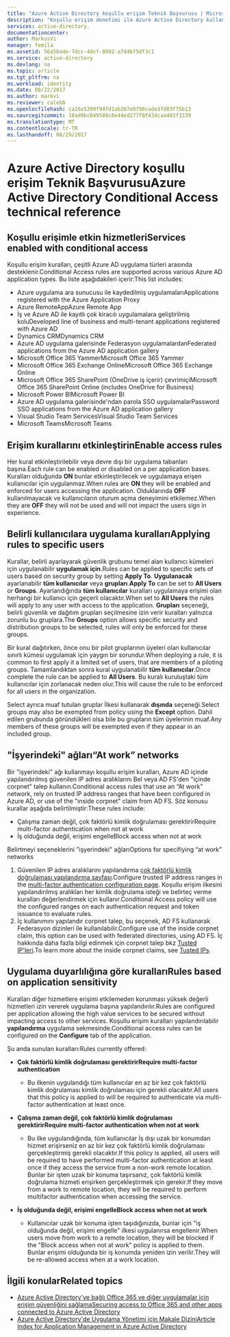 ```yaml
---
title: "Azure Active Directory koşullu erişim Teknik Başvurusu | Microsoft Docs"
description: "Koşullu erişim denetimi ile Azure Active Directory kullanıcı doğrulanırken ve uygulamaya erişimine izin vermeden önce çekme belirli koşullar denetler. Bu koşullar sağlandığında, kullanıcı kimlik doğrulaması ve uygulamaya erişim izni."
services: active-directory.
documentationcenter: 
author: MarkusVi
manager: femila
ms.assetid: 56a5bade-7dcc-4dcf-8092-a7d4bf5df3c1
ms.service: active-directory
ms.devlang: na
ms.topic: article
ms.tgt_pltfrm: na
ms.workload: identity
ms.date: 08/22/2017
ms.author: markvi
ms.reviewer: calebb
ms.openlocfilehash: ca16a5399f94fd1ab267e0798cade3fd83f75b13
ms.sourcegitcommit: 18ad9bc049589c8e44ed277f8f43dcaa483f3339
ms.translationtype: MT
ms.contentlocale: tr-TR
ms.lasthandoff: 08/29/2017
---
```

# <a name="azure-active-directory-conditional-access-technical-reference"></a><span data-ttu-id="440f7-104">Azure Active Directory koşullu erişim Teknik Başvurusu</span><span class="sxs-lookup"><span data-stu-id="440f7-104">Azure Active Directory Conditional Access technical reference</span></span>

## <a name="services-enabled-with-conditional-access"></a><span data-ttu-id="440f7-105">Koşullu erişimle etkin hizmetleri</span><span class="sxs-lookup"><span data-stu-id="440f7-105">Services enabled with conditional access</span></span>

<span data-ttu-id="440f7-106">Koşullu erişim kuralları, çeşitli Azure AD uygulama türleri arasında desteklenir.</span><span class="sxs-lookup"><span data-stu-id="440f7-106">Conditional Access rules are supported across various Azure AD application types.</span></span> <span data-ttu-id="440f7-107">Bu liste aşağıdakileri içerir:</span><span class="sxs-lookup"><span data-stu-id="440f7-107">This list includes:</span></span>


* <span data-ttu-id="440f7-108">Azure uygulama ara sunucusu ile kaydedilmiş uygulamaları</span><span class="sxs-lookup"><span data-stu-id="440f7-108">Applications registered with the Azure Application Proxy</span></span>
* <span data-ttu-id="440f7-109">Azure RemoteApp</span><span class="sxs-lookup"><span data-stu-id="440f7-109">Azure Remote App</span></span>
* <span data-ttu-id="440f7-110">İş ve Azure AD ile kayıtlı çok kiracılı uygulamalara geliştirilmiş kolu</span><span class="sxs-lookup"><span data-stu-id="440f7-110">Developed line of business and multi-tenant applications registered with Azure AD</span></span>
* <span data-ttu-id="440f7-111">Dynamics CRM</span><span class="sxs-lookup"><span data-stu-id="440f7-111">Dynamics CRM</span></span>
* <span data-ttu-id="440f7-112">Azure AD uygulama galerisinde Federasyon uygulamalardan</span><span class="sxs-lookup"><span data-stu-id="440f7-112">Federated applications from the Azure AD application gallery</span></span>
* <span data-ttu-id="440f7-113">Microsoft Office 365 Yammer</span><span class="sxs-lookup"><span data-stu-id="440f7-113">Microsoft Office 365 Yammer</span></span>
* <span data-ttu-id="440f7-114">Microsoft Office 365 Exchange Online</span><span class="sxs-lookup"><span data-stu-id="440f7-114">Microsoft Office 365 Exchange Online</span></span>
* <span data-ttu-id="440f7-115">Microsoft Office 365 SharePoint (OneDrive iş içerir) çevrimiçi</span><span class="sxs-lookup"><span data-stu-id="440f7-115">Microsoft Office 365 SharePoint Online (includes OneDrive for Business)</span></span>
* <span data-ttu-id="440f7-116">Microsoft Power BI</span><span class="sxs-lookup"><span data-stu-id="440f7-116">Microsoft Power BI</span></span> 
* <span data-ttu-id="440f7-117">Azure AD uygulama galerisinde'ndan parola SSO uygulamalar</span><span class="sxs-lookup"><span data-stu-id="440f7-117">Password SSO applications from the Azure AD application gallery</span></span>
* <span data-ttu-id="440f7-118">Visual Studio Team Services</span><span class="sxs-lookup"><span data-stu-id="440f7-118">Visual Studio Team Services</span></span>
* <span data-ttu-id="440f7-119">Microsoft Teams</span><span class="sxs-lookup"><span data-stu-id="440f7-119">Microsoft Teams</span></span>









## <a name="enable-access-rules"></a><span data-ttu-id="440f7-120">Erişim kurallarını etkinleştirin</span><span class="sxs-lookup"><span data-stu-id="440f7-120">Enable access rules</span></span>
<span data-ttu-id="440f7-121">Her kural etkinleştirilebilir veya devre dışı bir uygulama tabanları başına.</span><span class="sxs-lookup"><span data-stu-id="440f7-121">Each rule can be enabled or disabled on a per application bases.</span></span> <span data-ttu-id="440f7-122">Kuralları olduğunda **ON** bunlar etkinleştirilecek ve uygulamaya erişen kullanıcılar için uygulanmaz.</span><span class="sxs-lookup"><span data-stu-id="440f7-122">When rules are **ON** they will be enabled and enforced for users accessing the application.</span></span> <span data-ttu-id="440f7-123">Olduklarında **OFF** kullanılmayacak ve kullanıcıların oturum açma deneyimini etkilemez.</span><span class="sxs-lookup"><span data-stu-id="440f7-123">When they are **OFF** they will not be used and will not impact the users sign in experience.</span></span>

## <a name="applying-rules-to-specific-users"></a><span data-ttu-id="440f7-124">Belirli kullanıcılara uygulama kuralları</span><span class="sxs-lookup"><span data-stu-id="440f7-124">Applying rules to specific users</span></span>
<span data-ttu-id="440f7-125">Kurallar, belirli ayarlayarak güvenlik grubunu temel alan kullanıcı kümeleri için uygulanabilir **uygulamak için**.</span><span class="sxs-lookup"><span data-stu-id="440f7-125">Rules can be applied to specific sets of users based on security group by setting **Apply To**.</span></span> <span data-ttu-id="440f7-126">**Uygulanacak** ayarlanabilir **tüm kullanıcılar** veya **grupları**.</span><span class="sxs-lookup"><span data-stu-id="440f7-126">**Apply To** can be set to **All Users** or **Groups**.</span></span> <span data-ttu-id="440f7-127">Ayarlandığında **tüm kullanıcılar** kuralları uygulamaya erişimi olan herhangi bir kullanıcı için geçerli olacaktır.</span><span class="sxs-lookup"><span data-stu-id="440f7-127">When set to **All Users** the rules will apply to any user with access to the application.</span></span> <span data-ttu-id="440f7-128">**Grupları** seçeneği, belirli güvenlik ve dağıtım grupları seçilmesine izin verir kuralları yalnızca zorunlu bu gruplara.</span><span class="sxs-lookup"><span data-stu-id="440f7-128">The **Groups** option allows specific security and distribution groups to be selected, rules will only be enforced for these groups.</span></span>

<span data-ttu-id="440f7-129">Bir kural dağıtırken, önce onu bir pilot gruplarının üyeleri olan kullanıcılar sınırlı kümesi uygulamak için yaygın bir sorundur.</span><span class="sxs-lookup"><span data-stu-id="440f7-129">When deploying a rule,  it is common to first apply it a limited set of users, that are members of a piloting groups.</span></span> <span data-ttu-id="440f7-130">Tamamlandıktan sonra kural uygulanabilir **tüm kullanıcılar**.</span><span class="sxs-lookup"><span data-stu-id="440f7-130">Once complete the rule can be applied to **All Users**.</span></span> <span data-ttu-id="440f7-131">Bu kuralı kuruluştaki tüm kullanıcılar için zorlanacak neden olur.</span><span class="sxs-lookup"><span data-stu-id="440f7-131">This will cause the rule to be enforced for all users in the organization.</span></span>

<span data-ttu-id="440f7-132">Select ayrıca muaf tutulan gruplar İlkesi kullanarak **dışında** seçeneği.</span><span class="sxs-lookup"><span data-stu-id="440f7-132">Select groups may also be exempted from policy using the **Except** option.</span></span> <span data-ttu-id="440f7-133">Dahil edilen grubunda göründükleri olsa bile bu grupların tüm üyelerinin muaf.</span><span class="sxs-lookup"><span data-stu-id="440f7-133">Any members of these groups will be exempted even if they appear in an included group.</span></span>

## <a name="at-work-networks"></a><span data-ttu-id="440f7-134">"İşyerindeki" ağları</span><span class="sxs-lookup"><span data-stu-id="440f7-134">“At work” networks</span></span>
<span data-ttu-id="440f7-135">Bir "işyerindeki" ağı kullanmayı koşullu erişim kuralları, Azure AD içinde yapılandırılmış güvenilen IP adres aralıklarını Bel veya AD FS'den "içinde corpnet" talep kullanın.</span><span class="sxs-lookup"><span data-stu-id="440f7-135">Conditional access rules that use an “At work” network, rely on trusted IP address ranges that have been configured in Azure AD, or use of the "inside corpnet" claim from AD FS.</span></span> <span data-ttu-id="440f7-136">Söz konusu kurallar aşağıda belirtilmiştir:</span><span class="sxs-lookup"><span data-stu-id="440f7-136">These rules include:</span></span>

* <span data-ttu-id="440f7-137">Çalışma zaman değil, çok faktörlü kimlik doğrulaması gerektirir</span><span class="sxs-lookup"><span data-stu-id="440f7-137">Require multi-factor authentication when not at work</span></span>
* <span data-ttu-id="440f7-138">İş olduğunda değil, erişimi engelle</span><span class="sxs-lookup"><span data-stu-id="440f7-138">Block access when not at work</span></span>

<span data-ttu-id="440f7-139">Belirtmeyi seçeneklerini "işyerindeki" ağları</span><span class="sxs-lookup"><span data-stu-id="440f7-139">Options for specifiying “at work” networks</span></span>

1. <span data-ttu-id="440f7-140">Güvenilen IP adres aralıklarını yapılandırma [çok faktörlü kimlik doğrulaması yapılandırma sayfası](../multi-factor-authentication/multi-factor-authentication-whats-next.md).</span><span class="sxs-lookup"><span data-stu-id="440f7-140">Configure trusted IP address ranges in the [multi-factor authentication configuration page](../multi-factor-authentication/multi-factor-authentication-whats-next.md).</span></span> <span data-ttu-id="440f7-141">Koşullu erişim ilkesini yapılandırılmış aralıkları her kimlik doğrulama isteği ve belirteç verme kuralları değerlendirmek için kullanır.</span><span class="sxs-lookup"><span data-stu-id="440f7-141">Conditional Access policy will use the configured ranges on each authentication request and token issuance to evaluate rules.</span></span> 
2. <span data-ttu-id="440f7-142">İç kullanımını yapılandır corpnet talep, bu seçenek, AD FS kullanarak Federasyon dizinleri ile kullanılabilir.</span><span class="sxs-lookup"><span data-stu-id="440f7-142">Configure use of the inside corpnet claim, this option can be used with federated directories, using AD FS.</span></span> <span data-ttu-id="440f7-143">İç hakkında daha fazla bilgi edinmek için corpnet talep bkz [Tusted IP'leri](../multi-factor-authentication/multi-factor-authentication-whats-next.md#trusted-ips).</span><span class="sxs-lookup"><span data-stu-id="440f7-143">To learn more about the inside corpnet claims, see [Tusted IPs](../multi-factor-authentication/multi-factor-authentication-whats-next.md#trusted-ips).</span></span>


## <a name="rules-based-on-application-sensitivity"></a><span data-ttu-id="440f7-144">Uygulama duyarlılığına göre kuralları</span><span class="sxs-lookup"><span data-stu-id="440f7-144">Rules based on application sensitivity</span></span>
<span data-ttu-id="440f7-145">Kuralları diğer hizmetlere erişimi etkilemeden korunması yüksek değerli hizmetleri izin vererek uygulama başına yapılandırılır.</span><span class="sxs-lookup"><span data-stu-id="440f7-145">Rules are configured per application allowing the high value services to be secured without impacting access to other services.</span></span> <span data-ttu-id="440f7-146">Koşullu erişim kuralları yapılandırılabilir **yapılandırma** uygulama sekmesinde.</span><span class="sxs-lookup"><span data-stu-id="440f7-146">Conditional access rules can be configured on the  **Configure** tab of the application.</span></span> 

<span data-ttu-id="440f7-147">Şu anda sunulan kuralları:</span><span class="sxs-lookup"><span data-stu-id="440f7-147">Rules currently offered:</span></span>

* <span data-ttu-id="440f7-148">**Çok faktörlü kimlik doğrulaması gerektirir**</span><span class="sxs-lookup"><span data-stu-id="440f7-148">**Require multi-factor authentication**</span></span>
  
  * <span data-ttu-id="440f7-149">Bu ilkenin uygulandığı tüm kullanıcılar en az bir kez çok faktörlü kimlik doğrulaması kimlik doğrulaması için gerekli olacaktır.</span><span class="sxs-lookup"><span data-stu-id="440f7-149">All users that this policy is applied to will be required to authenticate via multi-factor authentication at least once.</span></span>
* <span data-ttu-id="440f7-150">**Çalışma zaman değil, çok faktörlü kimlik doğrulaması gerektirir**</span><span class="sxs-lookup"><span data-stu-id="440f7-150">**Require multi-factor authentication when not at work**</span></span>
  
  * <span data-ttu-id="440f7-151">Bu ilke uygulandığında, tüm kullanıcılar İş dışı uzak bir konumdan hizmet erişirseniz en az bir kez çok faktörlü kimlik doğrulaması gerçekleştirmiş gerekli olacaktır.</span><span class="sxs-lookup"><span data-stu-id="440f7-151">If this policy is applied, all users will be required to have performed multi-factor authentication at least once if they access the service from a non-work remote location.</span></span> <span data-ttu-id="440f7-152">Bunlar bir işten uzak bir konuma taşırsanız, çok faktörlü kimlik doğrulama hizmeti erişirken gerçekleştirmek için gerekir.</span><span class="sxs-lookup"><span data-stu-id="440f7-152">If they move from a work to remote location, they will be required to perform multifactor authentication when accessing the service.</span></span>
* <span data-ttu-id="440f7-153">**İş olduğunda değil, erişimi engelle**</span><span class="sxs-lookup"><span data-stu-id="440f7-153">**Block access when not at work**</span></span> 
  
  * <span data-ttu-id="440f7-154">Kullanıcılar uzak bir konuma işten taşıdığınızda, bunlar için "iş olduğunda değil, erişimi engelle" ilkesi uygulanırsa engellenir.</span><span class="sxs-lookup"><span data-stu-id="440f7-154">When users move from work to a remote location, they will be blocked if the "Block access when not at work" policy is applied to them.</span></span>  <span data-ttu-id="440f7-155">Bunlar erişimi olduğunda bir iş konumda yeniden izin verilir.</span><span class="sxs-lookup"><span data-stu-id="440f7-155">They will be re-allowed access when at a work location.</span></span>

## <a name="related-topics"></a><span data-ttu-id="440f7-156">İlgili konular</span><span class="sxs-lookup"><span data-stu-id="440f7-156">Related topics</span></span>
* [<span data-ttu-id="440f7-157">Azure Active Directory'ye bağlı Office 365 ve diğer uygulamalar için erişim güvenliğini sağlama</span><span class="sxs-lookup"><span data-stu-id="440f7-157">Securing access to Office 365 and other apps connected to Azure Active Directory</span></span>](active-directory-conditional-access.md)
* [<span data-ttu-id="440f7-158">Azure Active Directory'de Uygulama Yönetimi için Makale Dizini</span><span class="sxs-lookup"><span data-stu-id="440f7-158">Article Index for Application Management in Azure Active Directory</span></span>](active-directory-apps-index.md)

